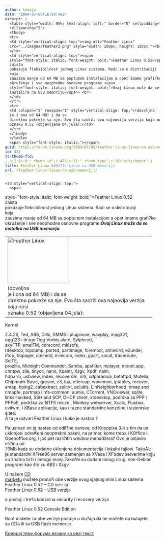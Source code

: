 ```yaml
---
author: tomaja
date: "2004-07-05T16:09:46Z"
excerpt: |
  <table style="width: 95%; text-align: left;" border="0" cellpadding="2"
  cellspacing="2">
  <tbody>
  <tr>
  <td style="vertical-align: top;"><img alt="Feather Linux"
  src="../images/feather2.png" style="width: 200px; height: 150px;"><br>
  </td>
  <td style="vertical-align: top;"><span
  style="font-style: italic; font-weight: bold;">Feather Linux 0.52</span>
  zaista
  pokazuje fleksibilnost jednog Linux sistema. Radi se o distribuciji
  koja
  zauzima manje od 64 MB sa poptunom instalacijom a opet imamo grafi?ko
  okruženje i sve neophodne osnovne programe.<span
  style="font-style: italic; font-weight: bold;">Ovaj Linux može da se
  instalira na USB memoriju</span> <br>
  </td>
  </tr>
  <tr>
  <td colspan="2" rowspan="1" style="vertical-align: top;">(dovoljna
  je i ona od 64 MB) i da se
  direktno pokre?e sa nje. Evo šta sadrži ova najnovija verzija koja nosi
  oznaku 0.52 (objavljena 04.jula):</td>
  </tr>
  </tbody>
  </table>
  <span style="font-style: italic;"></span>
guid: https://forum.linuxo.org/2004/07/05/feather-linux-linux-na-usb-memoriji/
id: 473
tc-thumb-fld:
- a:2:{s:9:"_thumb_id";i:472;s:11:"_thumb_type";s:10:"attachment";}
title: Feather Linux &#8211; Linux na USB memoriji
url: /feather-linux-linux-na-usb-memoriji/
---
```

<table style="width: 95%; text-align: left;" border="0" cellpadding="2"
cellspacing="2">
  </p> <tr>
    <td style="vertical-align: top;">
      <img alt="Feather Linux"
src="../images/feather2.png" style="width: 200px; height: 150px;" />
    </td>
    
    <td style="vertical-align: top;">
      <span
style="font-style: italic; font-weight: bold;">Feather Linux 0.52</span><br /> zaista<br /> pokazuje fleksibilnost jednog Linux sistema. Radi se o distribuciji<br /> koja<br /> zauzima manje od 64 MB sa poptunom instalacijom a opet imamo grafi?ko<br /> okruženje i sve neophodne osnovne programe.<span
style="font-style: italic; font-weight: bold;">Ovaj Linux može da se<br /> instalira na USB memoriju</span>
    </td>
  </tr>
  
  <tr>
    <td colspan="2" rowspan="1" style="vertical-align: top;">
      (dovoljna<br /> je i ona od 64 MB) i da se<br /> direktno pokre?e sa nje. Evo šta sadrži ova najnovija verzija koja nosi<br /> oznaku 0.52 (objavljena 04.jula):
    </td>
  </tr>
</table>

<span style="font-style: italic;"></span><!--break-->Kernel

  
2.4.26, Ted, ABS, Dillo, XMMS i pluginove, wavplay, mpg321,  
ogg123 i druge Ogg Vorbis alate, Sylpheed,  
axyFTP, emelFM, cdrecord, mkisofs,  
rdesktop, tcpdump, parted, partimage, foremost, antiword, e2undel,  
iftop, bbpager, utelnetd, minicom, index, gpart, socat, traceroute,  
SciTE,  
prozilla, Midnight Commander, Samba, apsfilter, mplayer, mount.app,  
chntpw, zile, tinycc, nano, Xpaint, Xzgv, Xpdf, naim,  
hdparm, usbview, index, recoverdm, mtr, cdparanoia, betaftpd, Mutella,  
Chipmunk Basic, gqcam, e3, lua, ettercap, wavemon, iptables, recover,  
amap, hping2, cabextract, splitvt, pciutils, LinNeighborhood, nmap and  
nmapfe, portmap i nfs-common, aumix, CTorrent, VNCviewer, sqlite,  
links-hacked, SSH and SCP, DHCP client, xtdesktop, podrška za PPP i  
PPPoE, podrška za NTFS resize , Monkey webserver, Xcalc, Fluxbox,  
evilwm, i XBase aplikacije, kao i razne standardne konzolne i sistemske  
alate.  
Å ta je ustvari Feather Linux i kako je nastao ?

Pa ustvari on je nastao od odli?ne osnove, od Knoppixa 3.4 s tim da us  
uklonjeni odreÄ‘eni neoptrebni paketi, na primer, kome treba i KOffice i  
Openoffice.org, i još pet razli?itih window menadžera? Ovo je ostavilo  
eli?inu od  
70Mb kada su dodatno uklonjena dokumentacija i lokalni fajlovi. TakoÄ‘e  
je standardni XFree86 server zamenjen sa XVesa i XFbdev serverima koju  
su znatno brži i mnogo manji.TakoÄ‘e su dodani mnogi drugi non-Debian  
programi kao što su ABS i Xzgv

U našem [CD  
marketu](http://www.linuxo.com/htmltonuke.php?filnavn=feather.html) možete prona?i obe verzije ovog sjajnog mini Linux sistema  
Feather Linux 0.52 &#8211; CD verzija  
Feather Linux 0.52 &#8211; USB verzija

a postoji i tre?a konzolna security i recovery verzija 

Feather Linux 0.52 Console Edition

Boot diskete za obe verzije postoje u slu?aju da ne možete da butujete  
sa CDa ili sa USB flash memorije.

[Креирај тему форума везану за овај текст](https://linuxo.org/nova-tema-na-forumu/?se_pid=473)